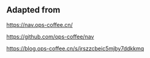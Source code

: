 ## Adapted from

https://nav.ops-coffee.cn/

https://github.com/ops-coffee/nav

https://blog.ops-coffee.cn/s/jrszzcbeic5mjby7ddkkmq
